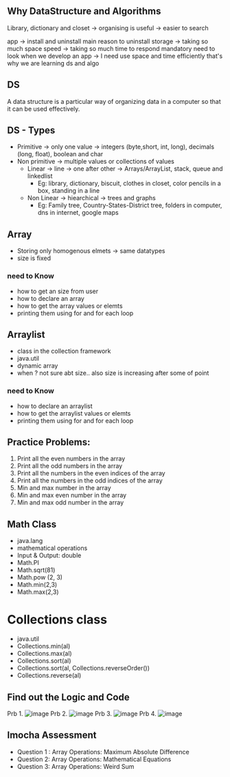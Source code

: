 
## Why DataStructure and Algorithms
Library, dictionary and closet -> organising is useful -> easier to search

app -> install and uninstall
main reason to uninstall
	storage -> taking so much space
	speed -> taking so much time to respond
mandatory need to look when we develop an app -> I need use space and time efficiently
that's why we are learning ds and algo

## DS
A data structure is a particular way of organizing data in a computer so that it can be used effectively. 


## DS - Types
- Primitive -> only one value -> integers (byte,short, int, long), decimals (long, float), boolean and char
- Non primitive   -> multiple values or collections of values
	- Linear  -> line -> one after other -> Arrays/ArrayList, stack, queue and linkedlist
		- Eg: library, dictionary, biscuit, clothes in closet, color pencils in a box, standing in a line
	- Non Linear -> hiearchical -> trees and graphs
	 	-  Eg: Family tree, Country-States-District tree, folders in computer, dns in internet, google maps

## Array
- Storing only homogenous elmets -> same datatypes
- size is fixed

### need to Know
- how to get an size from user 
- how to declare an array
- how to get the array values or elemts
- printing them using for and for each loop

## Arraylist
- class in the collection framework
- java.util
- dynamic array
- when ? not sure abt size.. also size is increasing after some of point

### need to Know
- how to declare an arraylist
- how to get the arraylist values or elemts
- printing them using for and for each loop

## Practice Problems:

1. Print all the even numbers in the array
2. Print all the odd numbers in the array
3. Print all the numbers in the even indices of the array
4. Print all the numbers in the  odd indices of the array
5. Min and max number in the array
6. Min and max even number in the array
7. Min and max odd number in the array

## Math Class

- java.lang
- mathematical operations
- Input & Output: double
- Math.PI
- Math.sqrt(81)
- Math.pow (2, 3)
- Math.min(2,3)
- Math.max(2,3)

# Collections class

- java.util
- Collections.min(al)
- Collections.max(al)
- Collections.sort(al)
- Collections.sort(al, Collections.reverseOrder())
- Collections.reverse(al)

## Find out the Logic and Code 

Prb 1. ![image](https://user-images.githubusercontent.com/70228962/169829305-7d54909b-d94b-417f-8a66-343753f0612a.png)
Prb 2. ![image](https://user-images.githubusercontent.com/70228962/169829454-2310d372-79fd-404b-b38a-51ceaeb33c72.png)
Prb 3. ![image](https://user-images.githubusercontent.com/70228962/169829567-4db19d43-4473-4bbf-8504-6f5fd748e6b3.png)
Prb 4. ![image](https://user-images.githubusercontent.com/70228962/169829663-6d2cc7eb-9ae8-4c68-ada8-ec3d16a9b9ee.png)

## Imocha Assessment

- Question 1 : Array Operations: Maximum Absolute Difference
- Question 2: Array Operations: Mathematical Equations
- Question 3: Array Operations: Weird Sum
